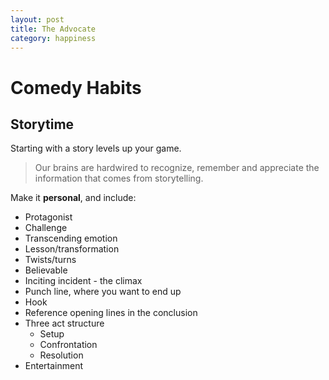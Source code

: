```yaml
---
layout: post 
title: The Advocate 
category: happiness
---
```

# Comedy Habits 

## Storytime 

Starting with a story levels up your game. 

> Our brains are hardwired to recognize, remember and appreciate the information that comes from storytelling. 

Make it **personal**, and include: 

* Protagonist 
* Challenge 
* Transcending emotion 
* Lesson/transformation 
* Twists/turns 
* Believable 
* Inciting incident - the climax 
* Punch line, where you want to end up 
* Hook 
* Reference opening lines in the conclusion 
* Three act structure 
    * Setup 
    * Confrontation 
    * Resolution 
* Entertainment
